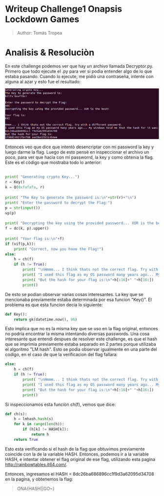# Writeup Challenge1 Onapsis Lockdown Games
>Author: Tomàs Tropea

# Analisis & Resoluciòn

En este challenge podemos ver que hay un archivo llamada Decryptor.py. 
Primero que todo ejecute el .py para ver si podia entender algo de lo que estaba pasando. Cuando lo ejecute, me pidiò una contraseña, intente con alguna al azar y esto fue el resultado:

![alt text][ejecucion-py]

[ejecucion-py]: ejecucion.png

Entonces veo que dice que intentò desencriptar con mi password la key y luego darme la flag. Luego de esto pensè en inspeccionar el archivo un poco, para ver que hacia con mi passworrd, la key y como obtenia la flag. Este es el còdigo que mostraba todo lo anterior:

```python

print( "Generating crypto Key...")
r = Key()
k = Q(0xfafafa, r)

print( "The Key to generate the password is:\n"+str(r)+"\n")
print( "Enter the password to decrypt the Flag:")
p = str(input())
vp(p)

print( "Decrypting the key using the provided password... XOR is the best!\n")
f = dc(k, p).upper()

print( "Your flag is:\n"+f)
if (vif(p,k)):
	print( "Correct, now you have the Flag!")
else:
	h = ch(f)
	if (h != True):
		print( "\nHmmm... I think thats not the correct flag. Try with a different password.")
		print( "I used this flag as my OS password many years ago... My windows told me that the hash for it was:\n"+HASH[:16]+" "+HASH[16:])
		print( "But the hash for your flag is:\n"+h[:16]+" "+h[16:])
		print()
```

De esto se podian observar varias cosas interesantes. La key que se mencionaba previamente estaba determinada por esa funcion "Key()". El problema es que esta funcion decia lo siguiente:
```python
def Key():
	return gk(datetime.now(), 96)
```
Esto implica que no es la misma key que se uso en la flag original, entonces no podrìa encontrar la misma intentando diversas passwords.
Una cosa interesante que entendì despues de resolver este challenge, es que el hash que se imprimia previamente estaba separado en 2 partes porque utilizaba el algoritmo "LM hash". Esto se podia observar igualmente en una parte del codigo, en el caso de que la verificacion del flag fallara:

```python
else:
	h = ch(f)
	if (h != True):
		print( "\nHmmm... I think thats not the correct flag. Try with a different password.")
		print( "I used this flag as my OS password many years ago... My windows told me that the hash for it was:\n"+HASH[:16]+" "+HASH[16:])
		print( "But the hash for your flag is:\n"+h[:16]+" "+h[16:])
		print()
```

Si inspeccionamos esta funciòn ch(f), vemos que dice:
```python
def ch(s):
	h = lmhash.hash(s)
	for k in range(len(h)):
		if (h[k] != HASH[k]):
			return h
	return True
```
Esto esta verificando si el hash de la flag que obtuvimos previamente coincide con la de la variable HASH. Entonces, podemos ir a la variable HASH, e intentar obtener el flag original de ese flag, utilizando esta pagina http://rainbowtables.it64.com/.

Entonces, ingresamos el HASH = 8dc26ba686896cc1f9d3a62095d34708 en la pagina, y obtenemos la flag: 
> ONA{HASH||GO~}